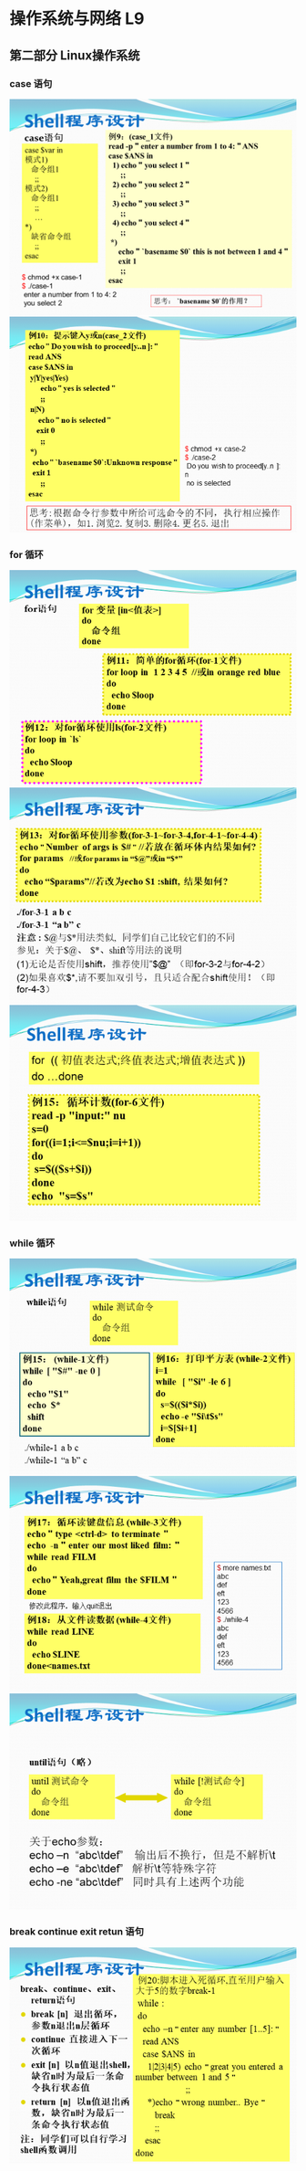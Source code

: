 # 操作系统与网络 L9

## 第二部分 Linux操作系统

### case 语句

![](L9_1.png)
![](L9_2.png)


### for 循环

![](L9_3.png)
![](L9_4.png)
![](L9_5.png)


### while 循环

![](L9_6.png)
![](L9_7.png)
![](L9_8.png)


### break continue exit retun 语句

![](L9_9.png)
